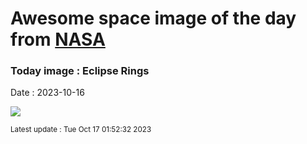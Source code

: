 
# Awesome space image of the day from [NASA](https://api.nasa.gov/)

### Today image : Eclipse Rings
Date : 2023-10-16

![](https://apod.nasa.gov/apod/image/2310/AnnularProposal_Zhang_960.jpg)

<small>Latest update : Tue Oct 17 01:52:32 2023</small>
        